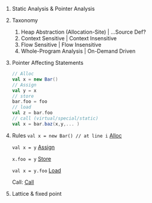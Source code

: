 1. Static Analysis & Pointer Analysis
2. Taxonomy
    1. Heap Abstraction (Allocation-Site) | ...Source Def?
    2. Context Sensitive | Context Insensitive
    3. Flow Sensitive | Flow Insensitive
    4. Whole-Program Analysis | On-Demand Driven
3. Pointer Affecting Statements
   ```scala
   // Alloc
   val x = new Bar()
   // Assign
   val y = x
   // store
   bar.foo = foo
   // load
   val z = bar.foo
   // call (virtual/special/static)
   val x = bar.baz(x,y,... )
   ```
4. Rules
   `val x = new Bar() // at line i` 
   [Alloc](art/alloc.png)

   `val x = y`
   [Assign](art/assign.png)

   `x.foo = y`
   [Store](art/store.png)

   `val x = y.foo`
   [Load](art/load.png)

   Call:
   [Call](art/call.png)

6. Lattice & fixed point




